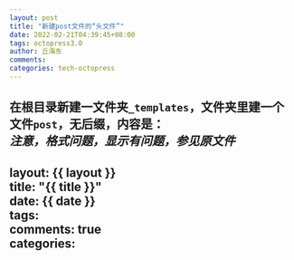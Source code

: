 ```yaml
---
layout: post
title: "新建post文件的“头文件”"
date: 2022-02-21T04:39:45+08:00
tags: octopress3.0
author: 丘海东
comments: 
categories: tech-octopress
---
```

在根目录新建一文件夹`_templates`，文件夹里建一个文件`post`，无后缀，内容是：  
***注意，格式问题，显示有问题，参见原文件***  
---  
layout: {{ layout }}  
title: "{{ title }}"  
date: {{ date }}  
tags:   
comments: true  
categories:   
---
